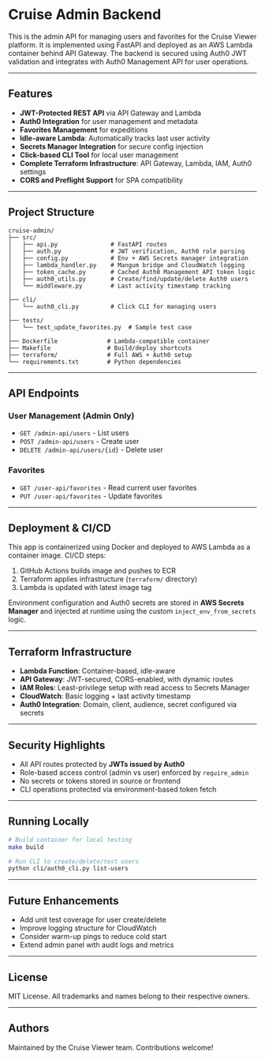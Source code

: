# Cruise Admin Backend

This is the admin API for managing users and favorites for the Cruise Viewer platform. It is implemented using FastAPI and deployed as an AWS Lambda container behind API Gateway. The backend is secured using Auth0 JWT validation and integrates with Auth0 Management API for user operations.

---

## Features

* **JWT-Protected REST API** via API Gateway and Lambda
* **Auth0 Integration** for user management and metadata
* **Favorites Management** for expeditions
* **Idle-aware Lambda**: Automatically tracks last user activity
* **Secrets Manager Integration** for secure config injection
* **Click-based CLI Tool** for local user management
* **Complete Terraform Infrastructure**: API Gateway, Lambda, IAM, Auth0 settings
* **CORS and Preflight Support** for SPA compatibility

---

## Project Structure

```
cruise-admin/
├── src/
│   ├── api.py               # FastAPI routes
│   ├── auth.py              # JWT verification, Auth0 role parsing
│   ├── config.py            # Env + AWS Secrets manager integration
│   ├── lambda_handler.py    # Mangum bridge and CloudWatch logging
│   ├── token_cache.py       # Cached Auth0 Management API token logic
│   ├── auth0_utils.py       # Create/find/update/delete Auth0 users
│   └── middleware.py        # Last activity timestamp tracking
│
├── cli/
│   └── auth0_cli.py         # Click CLI for managing users
│
├── tests/
│   └── test_update_favorites.py  # Sample test case
│
├── Dockerfile              # Lambda-compatible container
├── Makefile                # Build/deploy shortcuts
├── terraform/              # Full AWS + Auth0 setup
└── requirements.txt        # Python dependencies
```

---

## API Endpoints

### User Management (Admin Only)

* `GET /admin-api/users` - List users
* `POST /admin-api/users` - Create user
* `DELETE /admin-api/users/{id}` - Delete user

### Favorites

* `GET /user-api/favorites` - Read current user favorites
* `PUT /user-api/favorites` - Update favorites

---

## Deployment & CI/CD

This app is containerized using Docker and deployed to AWS Lambda as a container image. CI/CD steps:

1. GitHub Actions builds image and pushes to ECR
2. Terraform applies infrastructure (`terraform/` directory)
3. Lambda is updated with latest image tag

Environment configuration and Auth0 secrets are stored in **AWS Secrets Manager** and injected at runtime using the custom `inject_env_from_secrets` logic.

---

## Terraform Infrastructure

* **Lambda Function**: Container-based, idle-aware
* **API Gateway**: JWT-secured, CORS-enabled, with dynamic routes
* **IAM Roles**: Least-privilege setup with read access to Secrets Manager
* **CloudWatch**: Basic logging + last activity timestamp
* **Auth0 Integration**: Domain, client, audience, secret configured via secrets

---

## Security Highlights

* All API routes protected by **JWTs issued by Auth0**
* Role-based access control (admin vs user) enforced by `require_admin`
* No secrets or tokens stored in source or frontend
* CLI operations protected via environment-based token fetch

---

## Running Locally

```bash
# Build container for local testing
make build

# Run CLI to create/delete/test users
python cli/auth0_cli.py list-users
```

---

## Future Enhancements

* Add unit test coverage for user create/delete
* Improve logging structure for CloudWatch
* Consider warm-up pings to reduce cold start
* Extend admin panel with audit logs and metrics

---

## License

MIT License. All trademarks and names belong to their respective owners.

---

## Authors

Maintained by the Cruise Viewer team. Contributions welcome!
